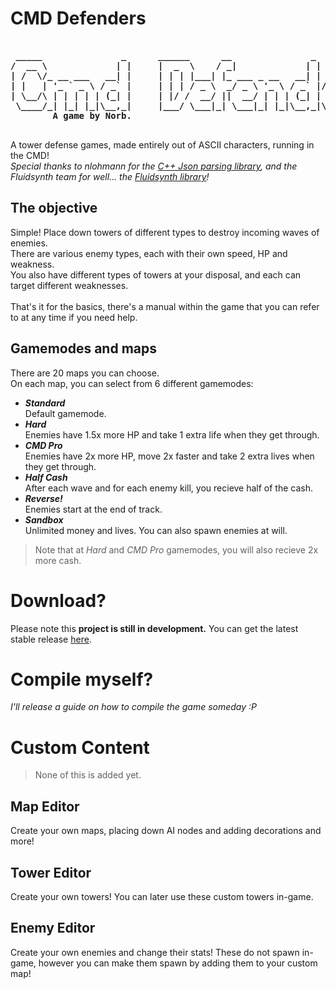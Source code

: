 <h1>CMD Defenders</h1>
<pre><b>
 _____               _      ______      __               _               
/  __ \             | |     |  _  \    / _|             | |              
| /  \/_ __ ___   __| |     | | | |___| |_ ___ _ __   __| | ___ _ __ ___ 
| |   | '_ ` _ \ / _` |     | | | / _ \  _/ _ \ '_ \ / _` |/ _ \ '__/ __|
| \__/\ | | | | | (_| |     | |/ /  __/ ||  __/ | | | (_| |  __/ |  \__ \
 \____/_| |_| |_|\__,_|     |___/ \___|_| \___|_| |_|\__,_|\___|_|  |___/
		A game by Norb.
</b>
</pre>
<p>
A tower defense games, made entirely out of ASCII characters, running in the CMD!<br>
<i>Special thanks to nlohmann for the 
<a href="https://github.com/nlohmann/json">C++ Json parsing library</a>, 
and the Fluidsynth team for well... the 
<a href = "https://github.com/FluidSynth/fluidsynth">Fluidsynth library</a>!</i>
</p>

<h2>The objective</h2>
<p>
  Simple! Place down towers of different types to destroy incoming waves of enemies.<br>
  There are various enemy types, each with their own speed, HP and weakness.<br>
  You also have different types of towers at your disposal, and each can target different weaknesses.<br>
  <br>That's it for the basics, there's a manual within the game that you can refer to at any time if you need help.<br>
</p>
<h2>Gamemodes and maps</h2>
<p>
  There are 20 maps you can choose.<br>
  On each map, you can select from 6 different gamemodes:<br>
  <ul>
	<li><b><i>Standard</b></i><br>Default gamemode.</li>
	<li><b><i>Hard</b></i><br>Enemies have 1.5x more HP and take 1 extra life when they get through.</li>
	<li><b><i>CMD Pro</b></i><br>Enemies have 2x more HP, move 2x faster and take 2 extra lives when they get through.</li>
	<li><b><i>Half Cash</b></i><br>After each wave and for each enemy kill, you recieve half of the cash.</li>
	<li><b><i>Reverse!</b></i><br>Enemies start at the end of track.</li>
	<li><b><i>Sandbox</b></i><br>Unlimited money and lives. You can also spawn enemies at will.</li>
  </ul>
  <blockquote>Note that at <i>Hard</i> and <i>CMD Pro</i> gamemodes, you will also recieve 2x more cash.</blockquote>
</p>

<h1>Download?</h1>
<p>
  Please note this <b>project is still in development.</b>
  You can get the latest stable release <a href="https://github.com/norbcodes/cmd-defenders/releases">here</a>.
</p>

<h1>Compile myself?</h1>
<p><i>I'll release a guide on how to compile the game someday :P</i></p>

<h1>Custom Content</h1>
<p>
  <blockquote>None of this is added yet.</blockquote>
</p>
<h2>Map Editor</h2>
<p>
  Create your own maps, placing down AI nodes and adding decorations and more!
</p>
<h2>Tower Editor</h2>
<p>
  Create your own towers! You can later use these custom towers in-game.
</p>
<h2>Enemy Editor</h2>
<p>
  Create your own enemies and change their stats! These do not spawn in-game, however you can make them spawn by adding them to your custom map!
</p>
